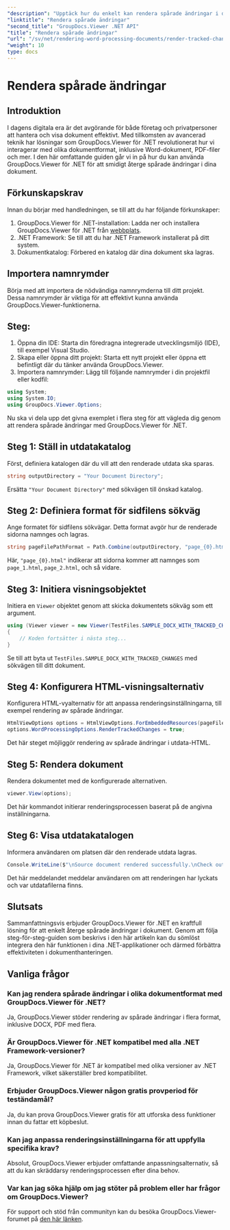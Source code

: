 ```yaml
---
"description": "Upptäck hur du enkelt kan rendera spårade ändringar i dokument med GroupDocs.Viewer för .NET. Förbättra din dokumenthanterings effektivitet."
"linktitle": "Rendera spårade ändringar"
"second_title": "GroupDocs.Viewer .NET API"
"title": "Rendera spårade ändringar"
"url": "/sv/net/rendering-word-processing-documents/render-tracked-changes/"
"weight": 10
type: docs
---
```

# Rendera spårade ändringar

## Introduktion
I dagens digitala era är det avgörande för både företag och privatpersoner att hantera och visa dokument effektivt. Med tillkomsten av avancerad teknik har lösningar som GroupDocs.Viewer för .NET revolutionerat hur vi interagerar med olika dokumentformat, inklusive Word-dokument, PDF-filer och mer. I den här omfattande guiden går vi in på hur du kan använda GroupDocs.Viewer för .NET för att smidigt återge spårade ändringar i dina dokument.
## Förkunskapskrav
Innan du börjar med handledningen, se till att du har följande förkunskaper:
1. GroupDocs.Viewer för .NET-installation: Ladda ner och installera GroupDocs.Viewer för .NET från [webbplats](https://releases.groupdocs.com/viewer/net/).
2. .NET Framework: Se till att du har .NET Framework installerat på ditt system.
3. Dokumentkatalog: Förbered en katalog där dina dokument ska lagras.

## Importera namnrymder
Börja med att importera de nödvändiga namnrymderna till ditt projekt. Dessa namnrymder är viktiga för att effektivt kunna använda GroupDocs.Viewer-funktionerna.
## Steg:
1. Öppna din IDE: Starta din föredragna integrerade utvecklingsmiljö (IDE), till exempel Visual Studio.
2. Skapa eller öppna ditt projekt: Starta ett nytt projekt eller öppna ett befintligt där du tänker använda GroupDocs.Viewer.
3. Importera namnrymder: Lägg till följande namnrymder i din projektfil eller kodfil:
```csharp
using System;
using System.IO;
using GroupDocs.Viewer.Options;
```

Nu ska vi dela upp det givna exemplet i flera steg för att vägleda dig genom att rendera spårade ändringar med GroupDocs.Viewer för .NET.
## Steg 1: Ställ in utdatakatalog
Först, definiera katalogen där du vill att den renderade utdata ska sparas.
```csharp
string outputDirectory = "Your Document Directory";
```
Ersätta `"Your Document Directory"` med sökvägen till önskad katalog.
## Steg 2: Definiera format för sidfilens sökväg
Ange formatet för sidfilens sökvägar. Detta format avgör hur de renderade sidorna namnges och lagras.
```csharp
string pageFilePathFormat = Path.Combine(outputDirectory, "page_{0}.html");
```
Här, `"page_{0}.html"` indikerar att sidorna kommer att namnges som `page_1.html`, `page_2.html`, och så vidare.
## Steg 3: Initiera visningsobjektet
Initiera en `Viewer` objektet genom att skicka dokumentets sökväg som ett argument.
```csharp
using (Viewer viewer = new Viewer(TestFiles.SAMPLE_DOCX_WITH_TRACKED_CHANGES))
{
    // Koden fortsätter i nästa steg...
}
```
Se till att byta ut `TestFiles.SAMPLE_DOCX_WITH_TRACKED_CHANGES` med sökvägen till ditt dokument.
## Steg 4: Konfigurera HTML-visningsalternativ
Konfigurera HTML-vyalternativ för att anpassa renderingsinställningarna, till exempel rendering av spårade ändringar.
```csharp
HtmlViewOptions options = HtmlViewOptions.ForEmbeddedResources(pageFilePathFormat);
options.WordProcessingOptions.RenderTrackedChanges = true;
```
Det här steget möjliggör rendering av spårade ändringar i utdata-HTML.
## Steg 5: Rendera dokument
Rendera dokumentet med de konfigurerade alternativen.
```csharp
viewer.View(options);
```
Det här kommandot initierar renderingsprocessen baserat på de angivna inställningarna.
## Steg 6: Visa utdatakatalogen
Informera användaren om platsen där den renderade utdata lagras.
```csharp
Console.WriteLine($"\nSource document rendered successfully.\nCheck output in {outputDirectory}.");
```
Det här meddelandet meddelar användaren om att renderingen har lyckats och var utdatafilerna finns.

## Slutsats
Sammanfattningsvis erbjuder GroupDocs.Viewer för .NET en kraftfull lösning för att enkelt återge spårade ändringar i dokument. Genom att följa steg-för-steg-guiden som beskrivs i den här artikeln kan du sömlöst integrera den här funktionen i dina .NET-applikationer och därmed förbättra effektiviteten i dokumenthanteringen.
## Vanliga frågor
### Kan jag rendera spårade ändringar i olika dokumentformat med GroupDocs.Viewer för .NET?
Ja, GroupDocs.Viewer stöder rendering av spårade ändringar i flera format, inklusive DOCX, PDF med flera.
### Är GroupDocs.Viewer för .NET kompatibel med alla .NET Framework-versioner?
Ja, GroupDocs.Viewer för .NET är kompatibel med olika versioner av .NET Framework, vilket säkerställer bred kompatibilitet.
### Erbjuder GroupDocs.Viewer någon gratis provperiod för teständamål?
Ja, du kan prova GroupDocs.Viewer gratis för att utforska dess funktioner innan du fattar ett köpbeslut.
### Kan jag anpassa renderingsinställningarna för att uppfylla specifika krav?
Absolut, GroupDocs.Viewer erbjuder omfattande anpassningsalternativ, så att du kan skräddarsy renderingsprocessen efter dina behov.
### Var kan jag söka hjälp om jag stöter på problem eller har frågor om GroupDocs.Viewer?
För support och stöd från communityn kan du besöka GroupDocs.Viewer-forumet på [den här länken](https://forum.groupdocs.com/c/viewer/9).